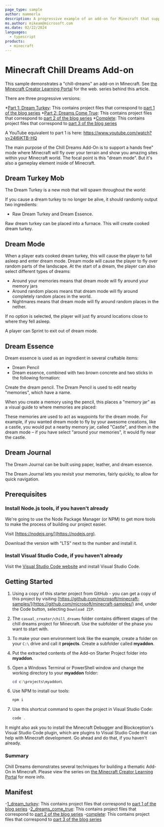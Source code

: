 ```yaml
---
page_type: sample
author: mammerla
description: A progressive example of an add-on for Minecraft that supports the concept of "dreams" in Minecraft.
ms.author: mikeam@microsoft.com
ms.date: 02/22/2024
languages:
  - typescript
products:
  - minecraft
---
```


# Minecraft Chill Dreams Add-on

This sample demonstrates a "chill-dreams" an add-on in Minecraft. See [the Minecraft Creator Learning Portal](https://learn.microsoft.com/minecraft/creator/casual) for the web.
series behind this article.

There are three progressive versions:

*[Part 1: Dream Turkey](https://github.com/microsoft/minecraft-samples/blob/main/casual_creator/chill_dreams/1_dream_turkey/): This contains project files that correspond to [part 1 of the blog series](https://learn.microsoft.com/minecraft/creator/casual/chilldreamspart1thedreamturkey)
*[Part 2: Dreams Come True](https://github.com/microsoft/minecraft-samples/blob/main/casual_creator/chill_dreams/2_dreams_come_true/): This contains project files that correspond to [part 2 of the blog series](https://learn.microsoft.com/minecraft/creator/casual/chilldreamspart2makingdreamscometrue)
*[Complete](https://github.com/microsoft/minecraft-samples/blob/main/casual_creator/chill_dreams/complete/): This contains project files that correspond to [part 3 of the blog series](https://learn.microsoft.com/minecraft/creator/casual/chilldreamspart3smellslikememories)

A YouTube equivalent to part 1 is here:
https://www.youtube.com/watch?v=24l6iKTB-HQ

The main purpose of the Chill Dreams Add-On is to support a hands free" mode where Minecraft will fly over your terrain and show you amazing sites within your Minecraft world. The focal point is this "dream mode". But it's also a gameplay element inside of Minecraft.

## Dream Turkey Mob

The Dream Turkey is a new mob that will spawn throughout the world:

If you cause a dream turkey to no longer be alive, it should randomly output two ingredients:
* Raw Dream Turkey and Dream Essence.

Raw dream turkey can be placed into a furnace. This will create cooked dream turkey.

## Dream Mode

When a player eats cooked dream turkey, this will cause the player to fall asleep and enter dream mode. Dream mode will cause the player to fly over random parts of the landscape. At the start of a dream, the player can also select different types of dreams:
 
* Around your memories means that dream mode will fly around your memory jars
* Around random places means that dream mode will fly around completely random places in the world.
* Nightmares means that dream mode will fly around random places in the nether.

If no option is selected, the player will just fly around locations close to where they fell asleep.

A player can Sprint to exit out of dream mode.


## Dream Essence
 
Dream essence is used as an ingredient in several craftable items:
* Dream Pencil
* Dream essence, combined with two brown concrete and two sticks in the following formation:

Create the dream pencil.  The Dream Pencil is used to edit nearby "memories", which have a name.
 
When you create a memory using the pencil, this places a "memory jar" as a visual guide to where memories are placed:

These memories are used to act as waypoints for the dream mode. For example, if you wanted dream mode to fly by your awesome creations, like a castle, you would put a nearby memory jar, called "Castle", and then in the dream mode – if you have select "around your memories", it would fly near the castle.

## Dream Journal

The Dream Journal can be built using paper, leather, and dream essence.
 
The Dream Journal lets you revisit your memories, fairly quickly, to allow for quick navigation.
 

## Prerequisites

### Install Node.js tools, if you haven't already

We're going to use the Node Package Manager (or NPM) to get more tools to make the process of building our project easier.

Visit [https://nodejs.org/](https://nodejs.org).

Download the version with "LTS" next to the number and install it.

### Install Visual Studio Code, if you haven't already

Visit the [Visual Studio Code website](https://code.visualstudio.com) and install Visual Studio Code.

## Getting Started


1. Using a copy of this starter project from GitHub - you can get a copy of this project by visiting [https://github.com/microsoft/minecraft-samples/](https://github.com/microsoft/minecraft-samples/) and, under the Code button, selecting `Download ZIP`.

1. The `casual_creator/chill_dreams` folder contains different stages of the chill dreams project for Minecraft. Use the subfolder of the phase you want to start with.

1. To make your own environment look like the example, create a folder on your `C:\` drive and call it **projects**. Create a subfolder called **myaddon**.

1. Put the extracted contents of the Add-on Starter Project folder into **myaddon**.

1. Open a Windows Terminal or PowerShell window and change the working directory to your **myaddon** folder:

    ```powershell
    cd c:\projects\myaddon\
    ```

1. Use NPM to install our tools:

    ```powershell
    npm i
    ```

1. Use this shortcut command to open the project in Visual Studio Code:

    ```powershell
    code .
    ```

It might also ask you to install the Minecraft Debugger and Blockception's Visual Studio Code plugin, which are plugins to Visual Studio Code that can help with Minecraft development. Go ahead and do that, if you haven't already.

### Summary

Chill Dreams demonstrates several techniques for building a thematic Add-On in Minecraft. Please view the series on [the Minecraft Creator Learning Portal](https://learn.microsoft.com/minecraft/creator/casual) for more info.

## Manifest

-[1_dream_turkey](https://github.com/microsoft/minecraft-samples/blob/main/casual_creator/chill_dreams/1_dream_turkey/): This contains project files that correspond to [part 1 of the blog series](https://learn.microsoft.com/minecraft/creator/casual/chilldreamspart1thedreamturkey)
-[2_dreams_come_true](https://github.com/microsoft/minecraft-samples/blob/main/casual_creator/chill_dreams/2_dreams_come_true/): This contains project files that correspond to [part 2 of the blog series](https://learn.microsoft.com/minecraft/creator/casual/chilldreamspart2makingdreamscometrue)
-[complete](https://github.com/microsoft/minecraft-samples/blob/main/casual_creator/chill_dreams/complete/): This contains project files that correspond to [part 3 of the blog series](https://learn.microsoft.com/en-us/minecraft/creator/casual/chilldreamspart3smellslikememories)
